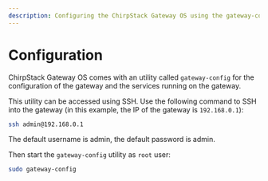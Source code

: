 ```yaml
---
description: Configuring the ChirpStack Gateway OS using the gateway-config utility.
---
```


# Configuration

ChirpStack Gateway OS comes with an utility called `gateway-config` for
the configuration of the gateway and the services running on the gateway.

This utility can be accessed using SSH. Use the following command to SSH
into the gateway (in this example, the IP of the gateway is `192.168.0.1`):

```bash
ssh admin@192.168.0.1
```

The default username is admin, the default password is admin.

Then start the `gateway-config` utility as `root` user:

```bash
sudo gateway-config
```
